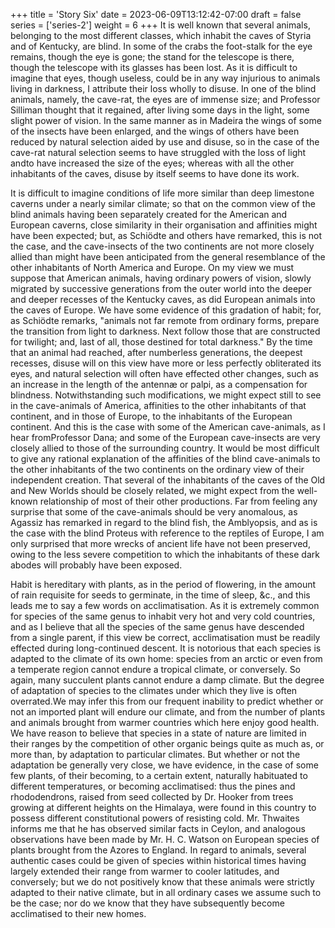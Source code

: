+++
title = 'Story Six'
date = 2023-06-09T13:12:42-07:00
draft = false
series = ['series-2']
weight = 6
+++
It is well known that several animals, belonging to the most different classes, which inhabit the caves of Styria and of Kentucky, are blind. In some of the crabs the foot-stalk for the eye remains, though the eye is gone; the stand for the telescope is there, though the telescope with its glasses has been lost. As it is difficult to imagine that eyes, though useless, could be in any way injurious to animals living in darkness, I attribute their loss wholly to disuse. In one of the blind animals, namely, the cave-rat, the eyes are of immense size; and Professor Silliman thought that it regained, after living some days in the light, some slight power of vision. In the same manner as in Madeira the wings of some of the insects have been enlarged, and the wings of others have been reduced by natural selection aided by use and disuse, so in the case of the cave-rat natural selection seems to have struggled with the loss of light andto have increased the size of the eyes; whereas with all the other inhabitants of the caves, disuse by itself seems to have done its work.

It is difficult to imagine conditions of life more similar than deep limestone caverns under a nearly similar climate; so that on the common view of the blind animals having been separately created for the American and European caverns, close similarity in their organisation and affinities might have been expected; but, as Schiödte and others have remarked, this is not the case, and the cave-insects of the two continents are not more closely allied than might have been anticipated from the general resemblance of the other inhabitants of North America and Europe. On my view we must suppose that American animals, having ordinary powers of vision, slowly migrated by successive generations from the outer world into the deeper and deeper recesses of the Kentucky caves, as did European animals into the caves of Europe. We have some evidence of this gradation of habit; for, as Schiödte remarks, "animals not far remote from ordinary forms, prepare the transition from light to darkness. Next follow those that are constructed for twilight; and, last of all, those destined for total darkness." By the time that an animal had reached, after numberless generations, the deepest recesses, disuse will on this view have more or less perfectly obliterated its eyes, and natural selection will often have effected other changes, such as an increase in the length of the antennæ or palpi, as a compensation for blindness. Notwithstanding such modifications, we might expect still to see in the cave-animals of America, affinities to the other inhabitants of that continent, and in those of Europe, to the inhabitants of the European continent. And this is the case with some of the American cave-animals, as I hear fromProfessor Dana; and some of the European cave-insects are very closely allied to those of the surrounding country. It would be most difficult to give any rational explanation of the affinities of the blind cave-animals to the other inhabitants of the two continents on the ordinary view of their independent creation. That several of the inhabitants of the caves of the Old and New Worlds should be closely related, we might expect from the well-known relationship of most of their other productions. Far from feeling any surprise that some of the cave-animals should be very anomalous, as Agassiz has remarked in regard to the blind fish, the Amblyopsis, and as is the case with the blind Proteus with reference to the reptiles of Europe, I am only surprised that more wrecks of ancient life have not been preserved, owing to the less severe competition to which the inhabitants of these dark abodes will probably have been exposed.

Habit is hereditary with plants, as in the period of flowering, in the amount of rain requisite for seeds to germinate, in the time of sleep, &c., and this leads me to say a few words on acclimatisation. As it is extremely common for species of the same genus to inhabit very hot and very cold countries, and as I believe that all the species of the same genus have descended from a single parent, if this view be correct, acclimatisation must be readily effected during long-continued descent. It is notorious that each species is adapted to the climate of its own home: species from an arctic or even from a temperate region cannot endure a tropical climate, or conversely. So again, many succulent plants cannot endure a damp climate. But the degree of adaptation of species to the climates under which they live is often overrated.We may infer this from our frequent inability to predict whether or not an imported plant will endure our climate, and from the number of plants and animals brought from warmer countries which here enjoy good health. We have reason to believe that species in a state of nature are limited in their ranges by the competition of other organic beings quite as much as, or more than, by adaptation to particular climates. But whether or not the adaptation be generally very close, we have evidence, in the case of some few plants, of their becoming, to a certain extent, naturally habituated to different temperatures, or becoming acclimatised: thus the pines and rhododendrons, raised from seed collected by Dr. Hooker from trees growing at different heights on the Himalaya, were found in this country to possess different constitutional powers of resisting cold. Mr. Thwaites informs me that he has observed similar facts in Ceylon, and analogous observations have been made by Mr. H. C. Watson on European species of plants brought from the Azores to England. In regard to animals, several authentic cases could be given of species within historical times having largely extended their range from warmer to cooler latitudes, and conversely; but we do not positively know that these animals were strictly adapted to their native climate, but in all ordinary cases we assume such to be the case; nor do we know that they have subsequently become acclimatised to their new homes.

